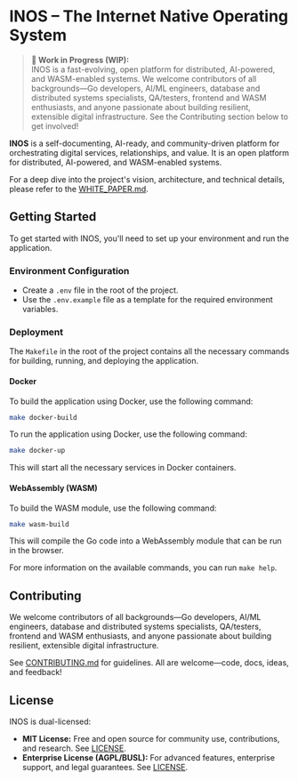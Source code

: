 # INOS – The Internet Native Operating System

> **🚧 Work in Progress (WIP):**  
> INOS is a fast-evolving, open platform for distributed, AI-powered, and WASM-enabled systems. We
> welcome contributors of all backgrounds—Go developers, AI/ML engineers, database and distributed
> systems specialists, QA/testers, frontend and WASM enthusiasts, and anyone passionate about
> building resilient, extensible digital infrastructure. See the Contributing section below to get
> involved!

**INOS** is a self-documenting, AI-ready, and community-driven platform for orchestrating digital services, relationships, and value. It is an open platform for distributed, AI-powered, and WASM-enabled systems.

For a deep dive into the project's vision, architecture, and technical details, please refer to the [WHITE_PAPER.md](WHITE_PAPER.md).

## Getting Started

To get started with INOS, you'll need to set up your environment and run the application.

### Environment Configuration

- Create a `.env` file in the root of the project.
- Use the `.env.example` file as a template for the required environment variables.

### Deployment

The `Makefile` in the root of the project contains all the necessary commands for building, running, and deploying the application.

#### Docker

To build the application using Docker, use the following command:

```bash
make docker-build
```

To run the application using Docker, use the following command:

```bash
make docker-up
```

This will start all the necessary services in Docker containers.

#### WebAssembly (WASM)

To build the WASM module, use the following command:

```bash
make wasm-build
```

This will compile the Go code into a WebAssembly module that can be run in the browser.

For more information on the available commands, you can run `make help`.

## Contributing

We welcome contributors of all backgrounds—Go developers, AI/ML engineers, database and distributed systems specialists, QA/testers, frontend and WASM enthusiasts, and anyone passionate about building resilient, extensible digital infrastructure.

See [CONTRIBUTING.md](CONTRIBUTING.md) for guidelines. All are welcome—code, docs, ideas, and feedback!

## License

INOS is dual-licensed:

- **MIT License:** Free and open source for community use, contributions, and research. See [LICENSE](LICENSE).
- **Enterprise License (AGPL/BUSL):** For advanced features, enterprise support, and legal guarantees. See [LICENSE](LICENSE).
